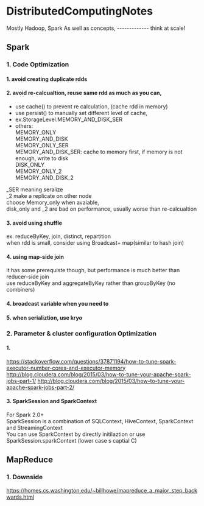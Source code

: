 # DistributedComputingNotes
Mostly Hadoop, Spark
As well as concepts, ------------- think at scale!

Spark
---------------------
### 1. Code Optimization

#### 1. avoid creating duplicate rdds


#### 2. avoid re-calcualtion, reuse same rdd as much as you can, 
- use cache() to prevent re calculation, (cache rdd in memory)
- use persist() to manually set different level of cache, 
- ex.StorageLevel.MEMORY_AND_DISK_SER
- others:  
MEMORY_ONLY  
MEMORY_AND_DISK  
MEMORY_ONLY_SER  
MEMORY_AND_DISK_SER: cache to memory first, if memory is not enough, write to disk  
DISK_ONLY  
MEMORY_ONLY_2  
MEMORY_AND_DISK_2  
  
_SER meaning seralize  
_2 make a replicate on other node  
choose Memory_only when avaiable,   
disk_only and _2 are bad on performance, usually worse than re-calcualtion  

#### 3. avoid using shuffle
ex. reduceByKey, join, distinct, repartition  
when rdd is small, consider using Broadcast+ map(similar to hash join)

#### 4. using map-side join
it has some prerequiste though, but performance is much better than reducer-side join  
use reduceByKey and aggregateByKey rather than groupByKey (no combiners)  

#### 4. broadcast variable when you need to

#### 5. when serializtion, use kryo

### 2. Parameter & cluster configuration Optimization
#### 1.
https://stackoverflow.com/questions/37871194/how-to-tune-spark-executor-number-cores-and-executor-memory
http://blog.cloudera.com/blog/2015/03/how-to-tune-your-apache-spark-jobs-part-1/
http://blog.cloudera.com/blog/2015/03/how-to-tune-your-apache-spark-jobs-part-2/

#### 3. SparkSession and SparkContext
For Spark 2.0+  
SparkSession is a combination of SQLContext, HiveContext, SparkContext and StreamingContext  
You can use SparkContext by directly initilaztion or use SparkSession.sparkContext  (lower case s captial C)


MapReduce
---------------------
### 1. Downside
https://homes.cs.washington.edu/~billhowe/mapreduce_a_major_step_backwards.html
